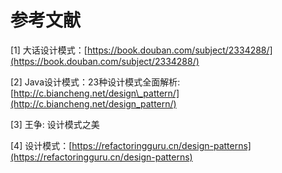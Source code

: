 # 参考文献

\[1\] 大话设计模式：[https://book.douban.com/subject/2334288/](https://book.douban.com/subject/2334288/)

\[2\] Java设计模式：23种设计模式全面解析: [http://c.biancheng.net/design\_pattern/](http://c.biancheng.net/design_pattern/)

\[3\] 王争: 设计模式之美

\[4\] 设计模式：[https://refactoringguru.cn/design-patterns](https://refactoringguru.cn/design-patterns)

